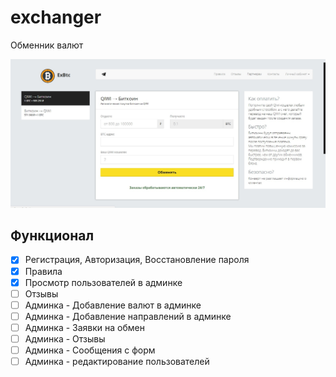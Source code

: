 # exchanger
Обменник валют

![preview](https://raw.githubusercontent.com/cyberpaste/exchanger/master/preview.jpg)

## Функционал
- [X] Регистрация, Авторизация, Восстановление пароля
- [X] Правила
- [X] Просмотр пользователей в админке
- [ ] Отзывы
- [ ] Админка - Добавление валют в админке
- [ ] Админка - Добавление направлений в админке
- [ ] Админка - Заявки на обмен
- [ ] Админка - Отзывы
- [ ] Админка - Сообщения с форм
- [ ] Админка - редактирование пользователей
